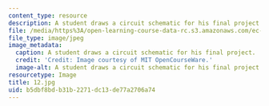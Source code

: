 ```yaml
---
content_type: resource
description: A student draws a circuit schematic for his final project.
file: /media/https%3A/open-learning-course-data-rc.s3.amazonaws.com/ec-s06-practical-electronics-fall-2004/b5dbf8bdb31b2271dc13de77a2706a74_12.jpg
file_type: image/jpeg
image_metadata:
  caption: A student draws a circuit schematic for his final project.
  credit: 'Credit: Image courtesy of MIT OpenCourseWare.'
  image-alt: A student draws a circuit schematic for his final project.
resourcetype: Image
title: 12.jpg
uid: b5dbf8bd-b31b-2271-dc13-de77a2706a74
---
```


